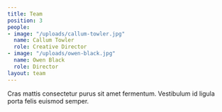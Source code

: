 ```yaml
---
title: Team
position: 3
people:
- image: "/uploads/callum-towler.jpg"
  name: Callum Towler
  role: Creative Director
- image: "/uploads/owen-black.jpg"
  name: Owen Black
  role: Director
layout: team
---
```


Cras mattis consectetur purus sit amet fermentum. Vestibulum id ligula porta felis euismod semper.
